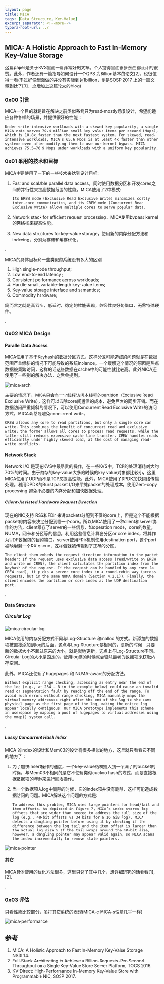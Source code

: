 ```yaml
---
layout: page
title: MICA
tags: [Data Structure, Key-Value]
excerpt_separator: <!--more-->
typora-root-url: ../
---
```




## MICA: A Holistic Approach to Fast In-Memory Key-Value Storage 

   这篇paper是关于KVS里面一篇非常好的文章。个人觉得里面很多东西都设计的很赞。此外，作者还有一篇指导如何设计一个QPS 为Billion基本的论文[2]，也很值得一看(不过好像里面做的并没有实际到达1billion，倒是SOSP 2017 上的一篇文章到达了[3]，之后加上这篇论文的blog)



### 0x00 引言

   MICA一个目的就是旨在解决之前类似系统只为read-mostly场景设计，希望能适应各种各样的场景，并提供很好的性能：

```
Under write-intensive workloads with a skewed key popularity, a single MICA node serves 70.4 million small key-value items per second (Mops), which is 10.8x faster than the next fastest system. For skewed, read-intensive workloads, MICA’s 65.6 Mops is at least 4x faster than other systems even after modifying them to use our kernel bypass. MICA achieves 75.5–76.9 Mops under workloads with a uniform key popularity. 
```



### 0x01 采用的技术和目标

  MICA主要使用了一下的一些技术来达到设计目标:

1. Fast and scalable parallel data access，同时使用数据分区和开发cores之间的并行性来提高数据范围的性能。MICA使用了2中模式: 

   ```
   Its EREW mode (Exclusive Read Exclusive Write) minimizes costly inter-core communication, and its CREW mode (Concurrent Read Exclusive Write) allows multiple cores to serve popular data.
   ```

2. Network stack for efficient request processing，MICA使用bypass kernel的网络栈来提高性能。

3. New data structures for key-value storage，使用新的内存分配方法和indexing，分别为存储和缓存优化。

.

MICA的具体目标和一些类似的系统没有多大的区别:

1. High single-node throughput;
2. Low end-to-end latency ;
3. Consistent performance across workloads;
4. Handle small, variable-length key-value items;
5. Key-value storage interface and semantics;
6. Commodity hardware;

简而言之就是高吞吐，低延时，稳定的性能表现，兼容性良好的借口，无需特殊硬件。

.

### 0x02 MICA Design 

#### Parallel Data Access 

 MICA使用了基于Keyhash的数据分区方式。这样分区可能造成的问题就是在数据范围严重倾斜的情况下可能导致的系统inblance。一个缓解这个情况的原因是热点数据被频繁访问，这样的话这些数据在cache中的可能性就比较高。此外MICA还使用了一些别的解决办法，之后会提到。

 ![mica-arch](/assets/img/mica-arch.png)



   主要的情况下，MICA只会有一个线程访问本线程的partition（Exclusive Read Exclusive Write），这样可以去除core间通信的成本，避免巨大的同步开销。而在数据访问严重倾斜的情况下，可以使用Concurrent Read Exclusive Write的访问方式。MICA会总是避免concurrent write。

```
CREW allows any core to read partitions, but only a single core can write. This combines the benefit of concurrent read and exclusive write; the former allows all cores to process read requests, while the latter still reduces expensive cache line transfer. CREW handles reads efficiently under highly skewed load, at the cost of managing read-write conflicts.
```



#### Network Stack 

  Network I/O 是现在KVS中最昂贵的操作，在一些KVS中，TCP的处理消耗刘大约70%的时间。由于内存的key-value大多的时候的key value对象都比较小，这里MICA使用了UDP而不是TCP来提高性能。此外，MICA使用了DPDK加快网络传输处理。利用DPDK的Burst packet I/O来平摊packet的处理成本，使用Zero-copy processing 避免不必要的内存分配和加快数据处理。

 

##### Client-Assisted Hardware Request Direction 

  现在的NIC支持 RSS和FDir 来讲packets分配到不同的core上，但是这个不能根据packet的内容来决定分配到哪一个core。所以MICA使用了一种client和server协作的方法，client缓存了server的一些信息，如operation mode，core的数量，NUMA，网卡和分区等的信息。利用这些信息计算出分区or core index，将其作为UDP数据包的目的端口。server使用FDir机制使用destination port，这个port被映射到一个RX queue，这样包就被传输到了正确的分区。

```
The client then embeds the request direction information in the packet header: If the request uses exclusive data access (read/write on EREW and write on CREW), the client calculates the partition index from the keyhash of the request. If the request can be handled by any core (a CREW read), it picks a server core index in a round-robin way (across requests, but in the same NUMA domain (Section 4.2.1)). Finally, the client encodes the partition or core index as the UDP destination port.
```

.

#### Data Structure 

##### Circular Log 

![mica-circular-log](/assets/img/mica-circular-log.png)



  MICA使用的内存分配方式不同与Log-Structure 和malloc 的方式。新添加的数据项被直接添加到log的后面，这点与Log-Structure是相同的，更新的时候，只要新的数据大小不超过原来的大小，就是就地更新，这点上与Log-Structure不同。Circular Log的大小是固定的，使用log满的时候就会驱除最老的数据项来获取内存空间。

  此外，MICA还使用了hugepages 和 NUMA-aware的分配方法。 

```
Without explicit range checking, accessing an entry near the end of the log (e.g., at 234 − 8 in the example below) could cause an invalid read or segmentation fault by reading off the end of the range. To avoid such errors without range checking, MICA manually maps the virtual memory addresses right after the end of the log to the same physical page as the first page of the log, making the entire log appear locally contiguous: Our MICA prototype implements this scheme in userspace by mapping a pool of hugepages to virtual addresses using the mmap() system call.
```

.

##### Lossy Concurrent Hash Index 

  MICA 的index的设计和MemC3的设计有很多相似的地方，这里就只看看它不同的地方了：

1. 为了加快insert操作的速度，一个key-value结构插入到一个满了的bucket的时候，与MemC3不相同的是它不使用类似cuckoo hash的方式，而是直接根据数据项的年龄来进行回收操作。

2. 当一个数据项从log中删除的时候，它的index项并没有删除，这样可能造成数据访问的问题。MICA解决这个问题的方式是: 

   ```
   To address this problem, MICA uses large pointers for head/tail and item offsets. As depicted in Figure 7, MICA’s index stores log offsets that are wider than needed to address the full size of the log (e.g., 48-bit offsets vs 34 bits for a 16 GiB log). MICA detects a dangling pointer before using it by checking if the difference between the log tail and the item offset is larger than the actual log size.5 If the tail wraps around the 48-bit size, however, a dangling pointer may appear valid again, so MICA scans the index incrementally to remove stale pointers.
   ```

![mica-pointer](/assets/img/mica-pointer.png)



#### 其它

MICA具体使用的优化方法很多，这里只说了其中几个，想详细研究的话看看[1],[2].

.

### 0x03 评估

  只看性能比较部分，吊打其它系统的表现(MICA-c MICA-s性能几乎一样):

 ![mica-performance](/assets/img/mica-performance.png)





## 参考

1. MICA: A Holistic Approach to Fast In-Memory Key-Value Storage, NSDI‘14.
2. Full-Stack Architecting to Achieve a Billion-Requests-Per-Second Throughput on a Single Key-Value Store Server Platform, TOCS 2016.
3. KV-Direct: High-Performance In-Memory Key-Value Store with Programmable NIC, SOSP 2017.
